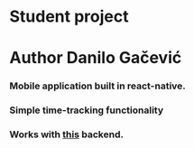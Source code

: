# Student project
# Author Danilo Gačević

### Mobile application built in react-native.
### Simple time-tracking functionality
### Works with [this](https://github.com/gax97/time-tracking-nest) backend.
